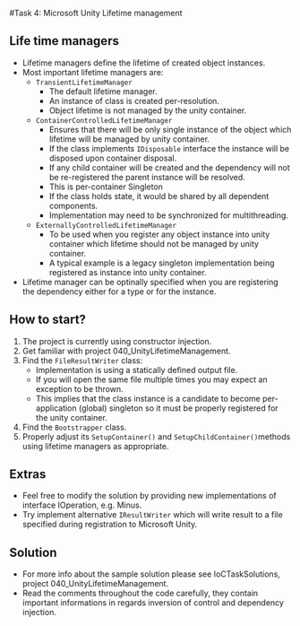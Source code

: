#Task 4: Microsoft Unity Lifetime management

## Life time managers

* Lifetime managers define the lifetime of created object instances.
* Most important lifetime managers are:
  * ```TransientLifetimeManager```
	  * The default lifetime manager.
	  * An instance of class is created per-resolution.
	  * Object lifetime is not managed by the unity container.
  * ```ContainerControlledLifetimeManager```
     * Ensures that there will be only single instance of the object which lifetime will be managed by unity container.
     * If the class implements ```IDisposable``` interface the instance will be disposed upon container disposal.
     * If any child container will be created and the dependency will not be re-registered the parent instance will be resolved.
	 * This is per-container Singleton
	 * If the class holds state, it would be shared by all dependent components. 
	 * Implementation may need to be synchronized for multithreading.
  * ```ExternallyControlledLifetimeManager```
     * To be used when you register any object instance into unity container which lifetime should not be managed by unity container.
     * A typical example is a legacy singleton implementation being registered as instance into unity container.
* Lifetime manager can be optinally specified when you are registering the dependency either for a type or for the instance.

## How to start?

1. The project is currently using constructor injection.
2. Get familiar with project 040_UnityLifetimeManagement.
3. Find the ```FileResultWriter``` class:
   * Implementation is using a statically defined output file.
   * If you will open the same file multiple times you may expect an exception to be thrown.
   * This implies that the class instance is a candidate to become per-application (global) singleton so it must be properly registered for the unity container.
4. Find the ```Bootstrapper``` class.
5. Properly adjust its ```SetupContainer()```  and ```SetupChildContainer()```methods using lifetime managers as appropriate.

## Extras

* Feel free to modify the solution by providing new implementations of interface IOperation, e.g. Minus.
* Try implement alternative ```IResultWriter``` which will write result to a file specified during registration to Microsoft Unity.

## Solution

* For more info about the sample solution please see IoCTaskSolutions, project 040_UnityLifetimeManagement.
* Read the comments throughout the code carefully, they contain important informations in regards inversion of control and dependency injection.
